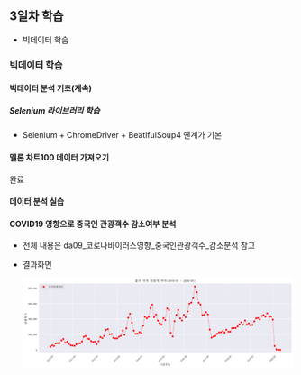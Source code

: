 ## 3일차 학습
- 빅데이터 학습

### 빅데이터 학습

#### 빅데이터 분석 기초(계속)

##### Selenium 라이브러리 학습
- Selenium + ChromeDriver + BeatifulSoup4 옌계가 기본

#### 멜론 차트100 데이터 가져오기
완료

#### 데이터 분석 실습

#### COVID19 영향으로 중국인 관광객수 감소여부 분석
- 전체 내용은 da09_코로나바이러스영향_중국인관광객수_감소분석 참고
- 결과화면
    
    ![중국관광객](https://github.com/b0ong/bigdata-analysis-2024/blob/main/images/ba005.png)